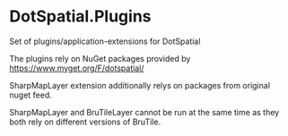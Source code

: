 DotSpatial.Plugins
==================

Set of plugins/application-extensions for DotSpatial

The plugins rely on NuGet packages provided by
https://www.myget.org/F/dotspatial/

SharpMapLayer extension additionally relys on packages from original nuget feed.

SharpMapLayer and BruTileLayer cannot be run at the same time as they both rely on different versions of BruTile.
